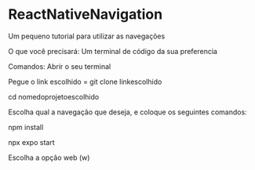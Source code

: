 # ReactNativeNavigation
Um pequeno tutorial para utilizar as navegações

O que você precisará:
Um terminal de código da sua preferencia


Comandos:
Abrir o seu terminal

Pegue o link escolhido = git clone linkescolhido

cd nomedoprojetoescolhido

Escolha qual a navegação que deseja, e coloque os seguintes comandos:

npm install

npx expo start

Escolha a opção web (w)


